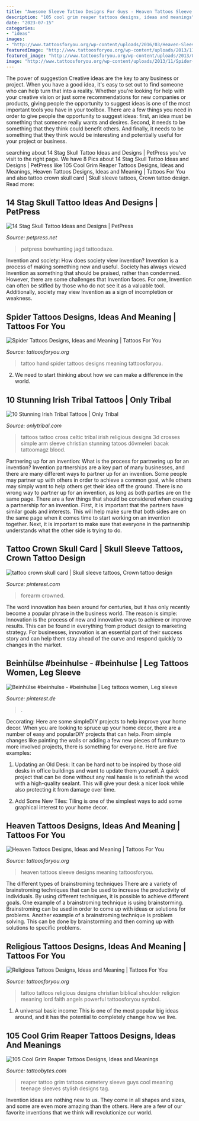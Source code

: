 ```yaml
---
title: "Awesome Sleeve Tattoo Designs For Guys - Heaven Tattoos Sleeve Designs Meaning Tattoosforyou"
description: "105 cool grim reaper tattoos designs, ideas and meanings"
date: "2023-07-15"
categories:
- "ideas"
images:
- "http://www.tattoosforyou.org/wp-content/uploads/2016/03/Heaven-Sleeve-Tattoos.jpg"
featuredImage: "http://www.tattoosforyou.org/wp-content/uploads/2013/11/Spider-Tattoos.jpg"
featured_image: "http://www.tattoosforyou.org/wp-content/uploads/2013/09/Religious-Tattoo-Designs-For-Men-764x1024.jpg"
image: "http://www.tattoosforyou.org/wp-content/uploads/2013/11/Spider-Tattoos.jpg"
---
```



The power of suggestion
Creative ideas are the key to any business or project. When you have a good idea, it's easy to set out to find someone who can help turn that into a reality. Whether you're looking for help with your creative vision or just some recommendations for new companies or products, giving people the opportunity to suggest ideas is one of the most important tools you have in your toolbox.
There are a few things you need in order to give people the opportunity to suggest ideas: first, an idea must be something that someone really wants and desires. Second, it needs to be something that they think could benefit others. And finally, it needs to be something that they think would be interesting and potentially useful for your project or business.

	

		
searching about 14 Stag Skull Tattoo Ideas and Designs | PetPress you've visit to the right page. We have 8 Pics about 14 Stag Skull Tattoo Ideas and Designs | PetPress like 105 Cool Grim Reaper Tattoos Designs, Ideas and Meanings, Heaven Tattoos Designs, Ideas and Meaning | Tattoos For You and also tattoo crown skull card | Skull sleeve tattoos, Crown tattoo design. Read more:
		
    
## 14 Stag Skull Tattoo Ideas And Designs | PetPress

<img loading=lazy src="https://cdn.petpress.net/wp-content/uploads/2020/03/12021123/Stag-Skull-Tattoo-men-shoulder.jpg" onerror="this.onerror=null;this.src='https://tse2.mm.bing.net/th?id=OIP.u7GsdMz8Zdtx1TOrqU9y3QHaJ4&amp;pid=15.1';" alt="14 Stag Skull Tattoo Ideas and Designs | PetPress">

_Source: petpress.net_

>petpress bowhunting jagd tattoodaze. 

	

Invention and society: How does society view invention?
Invention is a process of making something new and useful. Society has always viewed Invention as something that should be praised, rather than condemned. However, there are some challenges that Invention faces. For one, Invention can often be stifled by those who do not see it as a valuable tool. Additionally, society may view Invention as a sign of incompletion or weakness.

    
## Spider Tattoos Designs, Ideas And Meaning | Tattoos For You

<img loading=lazy src="http://www.tattoosforyou.org/wp-content/uploads/2013/11/Spider-Tattoos.jpg" onerror="this.onerror=null;this.src='https://tse4.mm.bing.net/th?id=OIP.S_0fqUYBJ1YtVYlJtfNi_wHaJ4&amp;pid=15.1';" alt="Spider Tattoos Designs, Ideas and Meaning | Tattoos For You">

_Source: tattoosforyou.org_

>tattoo hand spider tattoos designs meaning tattoosforyou. 

	

2. We need to start thinking about how we can make a difference in the world.

    
## 10 Stunning Irish Tribal Tattoos | Only Tribal

<img loading=lazy src="http://www.onlytribal.com/wp-content/uploads/2015/12/Irish-Tribal-Tattoos-for-Men.jpg" onerror="this.onerror=null;this.src='https://tse1.mm.bing.net/th?id=OIP.iT_LJ_Zpn3bpBaGhZubeBgHaJ4&amp;pid=15.1';" alt="10 Stunning Irish Tribal Tattoos | Only Tribal">

_Source: onlytribal.com_

>tattoos tattoo cross celtic tribal irish religious designs 3d crosses simple arm sleeve christian stunning tatoos dövmeleri bacak tattoomagz blood. 

	

Partnering up for an invention: What is the process for partnering up for an invention?
Invention partnerships are a key part of many businesses, and there are many different ways to partner up for an invention. Some people may partner up with others in order to achieve a common goal, while others may simply want to help others get their idea off the ground. There is no wrong way to partner up for an invention, as long as both parties are on the same page.
There are a few things that should be considered when creating a partnership for an invention. First, it is important that the partners have similar goals and interests. This will help make sure that both sides are on the same page when it comes time to start working on an invention together. Next, it is important to make sure that everyone in the partnership understands what the other side is trying to do.

    
## Tattoo Crown Skull Card | Skull Sleeve Tattoos, Crown Tattoo Design

<img loading=lazy src="https://i.pinimg.com/736x/d9/8d/15/d98d156dfc80163bd733fe73bd601856.jpg" onerror="this.onerror=null;this.src='https://tse1.mm.bing.net/th?id=OIP.UfKQKzTBZXRZpji_G4_MigHaPp&amp;pid=15.1';" alt="tattoo crown skull card | Skull sleeve tattoos, Crown tattoo design">

_Source: pinterest.com_

>forearm crowned. 

	

The word innovation has been around for centuries, but it has only recently become a popular phrase in the business world. The reason is simple: Innovation is the process of new and innovative ways to achieve or improve results. This can be found in everything from product design to marketing strategy. For businesses, innovation is an essential part of their success story and can help them stay ahead of the curve and respond quickly to changes in the market.

    
## Beinhülse #beinhulse - #beinhulse | Leg Tattoos Women, Leg Sleeve

<img loading=lazy src="https://i.pinimg.com/736x/49/73/22/497322f389b9423bd4b062118f56f59e.jpg" onerror="this.onerror=null;this.src='https://tse2.mm.bing.net/th?id=OIP.H2bBvzARIZcR4mVENudScwHaNK&amp;pid=15.1';" alt="Beinhülse #beinhulse - #beinhulse | Leg tattoos women, Leg sleeve">

_Source: pinterest.de_

>. 

	

Decorating: Here are some simpleDIY projects to help improve your home decor.
When you are looking to spruce up your home decor, there are a number of easy and popularDIY projects that can help. From simple changes like painting the walls or adding a few new pieces of furniture to more involved projects, there is something for everyone. Here are five examples:
1. Updating an Old Desk: It can be hard not to be inspired by those old desks in office buildings and want to update them yourself. A quick project that can be done without any real hassle is to refinish the wood with a high-quality sealant. This will give your desk a nicer look while also protecting it from damage over time.

2. Add Some New Tiles: Tiling is one of the simplest ways to add some graphical interest to your home decor.

    
## Heaven Tattoos Designs, Ideas And Meaning | Tattoos For You

<img loading=lazy src="http://www.tattoosforyou.org/wp-content/uploads/2016/03/Heaven-Sleeve-Tattoos.jpg" onerror="this.onerror=null;this.src='https://tse2.mm.bing.net/th?id=OIP.tfs44CbTg1lUDZt2m5u7JgHaNq&amp;pid=15.1';" alt="Heaven Tattoos Designs, Ideas and Meaning | Tattoos For You">

_Source: tattoosforyou.org_

>heaven tattoos sleeve designs meaning tattoosforyou. 

	

The different types of brainstroming techniques
There are a variety of brainstroming techniques that can be used to increase the productivity of individuals. By using different techniques, it is possible to achieve different goals. One example of a brainstroming technique is using brainstorming. Brainstroming can be used in order to come up with ideas or solutions for problems. Another example of a brainstroming technique is problem solving. This can be done by brainstorming and then coming up with solutions to specific problems.

    
## Religious Tattoos Designs, Ideas And Meaning | Tattoos For You

<img loading=lazy src="http://www.tattoosforyou.org/wp-content/uploads/2013/09/Religious-Tattoo-Designs-For-Men-764x1024.jpg" onerror="this.onerror=null;this.src='https://tse2.mm.bing.net/th?id=OIP.xOn1c8wnxqDBKsMxuWXgvgHaJ7&amp;pid=15.1';" alt="Religious Tattoos Designs, Ideas and Meaning | Tattoos For You">

_Source: tattoosforyou.org_

>tattoo tattoos religious designs christian biblical shoulder religion meaning lord faith angels powerful tattoosforyou symbol. 

	

1. A universal basic income: This is one of the most popular big ideas around, and it has the potential to completely change how we live.

    
## 105 Cool Grim Reaper Tattoos Designs, Ideas And Meanings

<img loading=lazy src="http://www.tattoobytes.com/wp-content/uploads/2016/12/grim-reaper-tattoo-men.jpg" onerror="this.onerror=null;this.src='https://tse4.mm.bing.net/th?id=OIP.x_ky8fk4Q8Rk9upo0SG7VgHaLj&amp;pid=15.1';" alt="105 Cool Grim Reaper Tattoos Designs, Ideas and Meanings">

_Source: tattoobytes.com_

>reaper tattoo grim tattoos cemetery sleeve guys cool meaning teenage sleeves stylish designs tag. 

	

Invention ideas are nothing new to us. They come in all shapes and sizes, and some are even more amazing than the others. Here are a few of our favorite inventions that we think will revolutionize our world.


